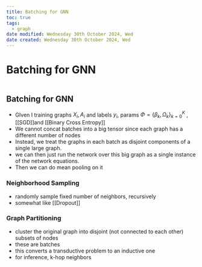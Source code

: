 ```yaml
---
title: Batching for GNN
toc: true
tags:
  - graph
date modified: Wednesday 30th October 2024, Wed
date created: Wednesday 30th October 2024, Wed
---
```


# Batching for GNN
```toc
```

## Batching for GNN
- GIven I training graphs ${X_{i}, A_{i}}$ and labels $y_{i}$, params ${\Phi = \{\beta_{k}, \Omega_{k}}\}^{K}_{k=0}$ , [[SGD]]and [[Binary Cross Entropy]]
- We cannot concat batches into a big tensor since each graph has a different number of nodes
- Instead, we treat the graphs in each batch as disjoint components of a single large graph.
- we can then just run the network over this big graph as a single instance of the network equations.
- Then we can do mean pooling on it

### Neighborhood Sampling
- randomly sample fixed number of neighbors, recursively
- somewhat like [[Dropout]]
### Graph Partitioning
- cluster the original graph into disjoint (not connected to each other) subsets of nodes 
- these are batches
- this converts a transductive problem to an inductive one
- for inference, k-hop neighbors

